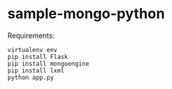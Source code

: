 # sample-mongo-python

Requirements:

```
virtualenv env
pip install Flask
pip install mongoengine
pip install lxml
python app.py
```

